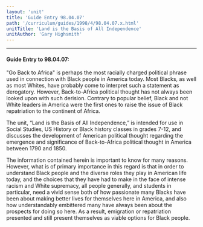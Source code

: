 ```yaml
---
layout: 'unit'
title: 'Guide Entry 98.04.07'
path: '/curriculum/guides/1998/4/98.04.07.x.html'
unitTitle: 'Land is the Basis of All Independence'
unitAuthor: 'Gary Highsmith'
---
```


<body>
<hr/>
 <h4>
  Guide Entry to 98.04.07:
 </h4>
 "Go Back to Africa" is perhaps the most racially charged political phrase used in connection with Black people in America today. Most Blacks, as well as most Whites, have probably come to interpret such a statement as derogatory.  However, Back-to-Africa political thought has not always been looked upon with such derision.  Contrary to popular belief, Black and not White leaders in America were the first ones to raise the issue of Black repatriation to the continent of Africa.
 <p>
  The unit, “Land is the Basis of All Independence,” is intended for use in Social Studies, US History or Black history classes in grades 7-12, and discusses the development of American political thought regarding the emergence and significance of Back-to-Africa political thought in America between 1790 and 1850.
 </p>
 <p>
  The information contained herein is important to know for many reasons.  However, what is of primary importance in this regard is that in order to understand Black people and the diverse roles they play in American life today, and the choices that they have had to make in the face of intense racism and White supremacy, all people generally, and students in particular, need a vivid sense both of how passionate many Blacks have been about making better lives for themselves here in America, and also how understandably embittered many have always been about the prospects for doing so here.  As a result, emigration or repatriation presented and still present themselves as viable options for Black people.
 </p>

</body>
